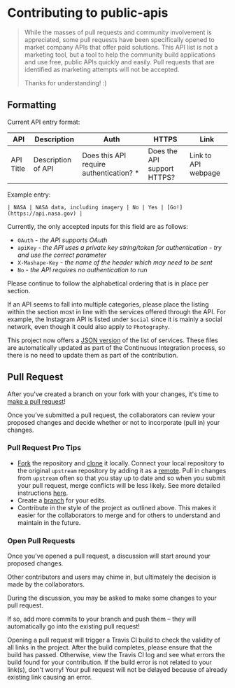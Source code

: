 # Contributing to public-apis

> While the masses of pull requests and community involvement is appreciated, some pull requests have been specifically
opened to market company APIs that offer paid solutions. This API list is not a marketing tool, but a tool to help the
community build applications and use free, public APIs quickly and easily. Pull requests that are identified as marketing attempts will not be accepted.
>
> Thanks for understanding! :)

## Formatting

Current API entry format:

| API | Description | Auth | HTTPS | Link |
| --- | --- | --- | --- | --- |
| API Title | Description of API | Does this API require authentication? * | Does the API support HTTPS? | Link to API webpage |

Example entry:

```
| NASA | NASA data, including imagery | No | Yes | [Go!](https://api.nasa.gov) |
```

Currently, the only accepted inputs for this field are as follows:

* `OAuth` - _the API supports OAuth_
* `apiKey` - _the API uses a private key string/token for authentication - try and use the correct parameter_
* `X-Mashape-Key` - _the name of the header which may need to be sent_
* `No` - _the API requires no authentication to run_

Please continue to follow the alphabetical ordering that is in place per section.

If an API seems to fall into multiple categories, please place the listing within the section most in line with the services offered through the API. For example, the Instagram API is listed under `Social` since it is mainly a social network, even though it could also apply to `Photography`.

This project now offers a [JSON version](json/) of the list of services. These files are automatically updated as part of the Continuous Integration process, so there is no need to update them as part of the contribution. 

## Pull Request

After you've created a branch on your fork with your changes, it's time to [make a pull request][pr-link]!

Once you’ve submitted a pull request, the collaborators can review your proposed changes and decide whether or not to incorporate (pull in) your changes.

### Pull Request Pro Tips

* [Fork][fork-link] the repository and [clone][clone-link] it locally.
Connect your local repository to the original `upstream` repository by adding it as a [remote][remote-link].
Pull in changes from `upstream` often so that you stay up to date and so when you submit your pull request,
merge conflicts will be less likely. See more detailed instructions [here][syncing-link].
* Create a [branch][branch-link] for your edits.
* Contribute in the style of the project as outlined above. This makes it easier for the collaborators to merge
and for others to understand and maintain in the future.

### Open Pull Requests

Once you’ve opened a pull request, a discussion will start around your proposed changes.

Other contributors and users may chime in, but ultimately the decision is made by the collaborators.

During the discussion, you may be asked to make some changes to your pull request.

If so, add more commits to your branch and push them – they will automatically go into the existing pull request!

Opening a pull request will trigger a Travis CI build to check the validity of all links in the project. After the build completes, please ensure that the build has passed. Otherwise, view the Travis CI log and see what errors the build found for your contribution. If the build error is not related to your link(s), don't worry! Your pull request will not be delayed because of already existing link causing an error.

[branch-link]: <http://guides.github.com/introduction/flow/>
[clone-link]: <https://help.github.com/articles/cloning-a-repository/>
[fork-link]: <http://guides.github.com/activities/forking/>
[oauth-link]: <https://en.wikipedia.org/wiki/OAuth>
[pr-link]: <https://help.github.com/articles/creating-a-pull-request/>
[remote-link]: <https://help.github.com/articles/configuring-a-remote-for-a-fork/>
[syncing-link]: <https://help.github.com/articles/syncing-a-fork>

